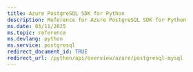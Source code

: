 ```yaml
---
title: Azure PostgreSQL SDK for Python
description: Reference for Azure PostgreSQL SDK for Python
ms.date: 03/11/2025
ms.topic: reference
ms.devlang: python
ms.service: postgresql
redirect_document_id: TRUE
redirect_url: /python/api/overview/azure/postgresql-mysql
---
```

